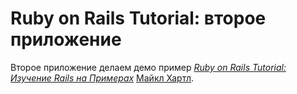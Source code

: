 # Ruby on Rails Tutorial: второе приложение

Второе приложение делаем демо пример
[*Ruby on Rails Tutorial: Изучение Rails на Примерах*](http://railstutorial.org/)
 [Майкл Хартл](http://michaelhartl.com/).
